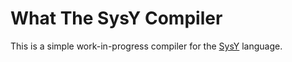 # What The SysY Compiler

This is a simple work-in-progress compiler for the [SysY](https://pku-minic.github.io/online-doc/#/sysy/) language.
